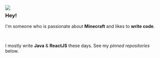 <img align="left" src="https://github.com/j10max-git/j10max-git/blob/main/fox.png?raw=true">

### Hey!

I'm someone who is passionate about **Minecraft** and likes to **write code**.

<br>

I mostly write **Java** & **ReactJS** these days. See my _pinned repositories_ below.

